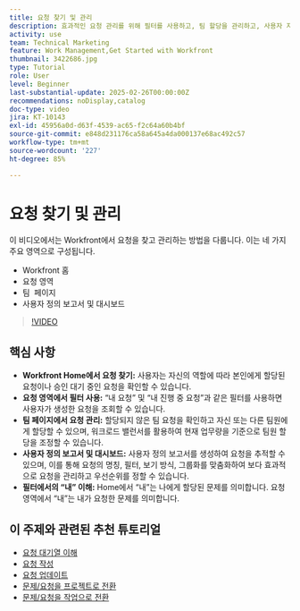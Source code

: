 ```yaml
---
title: 요청 찾기 및 관리
description: 효과적인 요청 관리를 위해 필터를 사용하고, 팀 할당을 관리하고, 사용자 지정 보고서 및 대시보드를 만들고, 다양한 컨텍스트에서 "내"의 의미를 명확히 하는 방법을 알아봅니다.
activity: use
team: Technical Marketing
feature: Work Management,Get Started with Workfront
thumbnail: 3422686.jpg
type: Tutorial
role: User
level: Beginner
last-substantial-update: 2025-02-26T00:00:00Z
recommendations: noDisplay,catalog
doc-type: video
jira: KT-10143
exl-id: 45956a0d-d63f-4539-ac65-f2c64a60b4bf
source-git-commit: e848d231176ca58a645a4da000137e68ac492c57
workflow-type: tm+mt
source-wordcount: '227'
ht-degree: 85%

---
```


# 요청 찾기 및 관리

이 비디오에서는 Workfront에서 요청을 찾고 관리하는 방법을 다룹니다. 이는 네 가지 주요 영역으로 구성됩니다.

* Workfront 홈
* 요청 영역
* 팀 &#x200B; 페이지
* 사용자 정의 보고서 및 대시보드


>[!VIDEO](https://video.tv.adobe.com/v/3422686/?quality=12&learn=on&enablevpops)

## 핵심 사항

* **Workfront Home에서 요청 찾기:** 사용자는 자신의 역할에 따라 본인에게 할당된 요청이나 승인 대기 중인 요청을 확인할 수 있습니다. &#x200B;
* **요청 영역에서 필터 사용:** “내 요청” 및 “내 진행 중 요청”과 같은 필터를 사용하면 사용자가 생성한 요청을 조회할 수 있습니다. &#x200B;
* **팀 페이지에서 요청 관리:** 할당되지 않은 팀 요청을 확인하고 자신 또는 다른 팀원에게 할당할 수 있으며, 워크로드 밸런서를 활용하여 현재 업무량을 기준으로 팀원 할당을 조정할 수 있습니다. &#x200B;
* **사용자 정의 보고서 및 대시보드:** 사용자 정의 보고서를 생성하여 요청을 추적할 수 있으며, 이를 통해 요청의 명칭, 필터, 보기 방식, 그룹화를 맞춤화하여 보다 효과적으로 요청을 관리하고 우선순위를 정할 수 있습니다. &#x200B;
* **필터에서의 “내” 이해:** Home에서 “내”는 나에게 할당된 문제를 의미합니다. 요청 영역에서 “내”는 내가 요청한 문제를 의미합니다. &#x200B;


## 이 주제와 관련된 추천 튜토리얼

* [요청 대기열 이해](/help/manage-work/request-queues/understand-request-queues.md)
* [요청 작성](/help/manage-work/issues-requests/make-a-request.md)
* [요청 업데이트](/help/manage-work/issues-requests/update-a-request.md)
* [문제/요청을 프로젝트로 전환](/help/manage-work/issues-requests/create-a-project-from-a-request.md)
* [문제/요청을 작업으로 전환](/help/manage-work/issues-requests/convert-issues-to-other-work-items.md)

